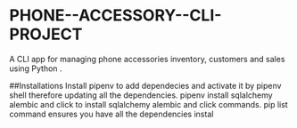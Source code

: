 # PHONE--ACCESSORY--CLI-PROJECT
A CLI app for managing phone accessories inventory, customers and sales using Python .

##Installations
Install pipenv to add dependecies and activate it by pipenv shell therefore updating all the dependencies.
pipenv install sqlalchemy alembic and click to install sqlalchemy alembic and click commands.
pip list command ensures you have all the dependencies instal

